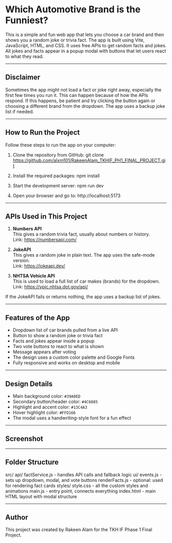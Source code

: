 # Which Automotive Brand is the Funniest?

This is a simple and fun web app that lets you choose a car brand and then shows you a random joke or trivia fact. The app is built using Vite, JavaScript, HTML, and CSS. It uses free APIs to get random facts and jokes. All jokes and facts appear in a popup modal with buttons that let users react to what they read.

---


## Disclaimer

Sometimes the app might not load a fact or joke right away, especially the first few times you run it. This can happen because of how the APIs respond. If this happens, be patient and try clicking the button again or choosing a different brand from the dropdown. The app uses a backup joke list if needed.

---

## How to Run the Project

Follow these steps to run the app on your computer:

1. Clone the repository from GitHub:
git clone https://github.com/alxm101/RakeenAlam_TKHIF_PH1_FINAL_PROJECT.git


2. Install the required packages:
npm install


3. Start the development server:
npm run dev


4. Open your browser and go to:
http://localhost:5173


---

## APIs Used in This Project

1. **Numbers API**  
This gives a random trivia fact, usually about numbers or history.  
Link: https://numbersapi.com/

2. **JokeAPI**  
This gives a random joke in plain text. The app uses the safe-mode version.  
Link: https://jokeapi.dev/

3. **NHTSA Vehicle API**  
This is used to load a full list of car makes (brands) for the dropdown.  
Link: https://vpic.nhtsa.dot.gov/api/

If the JokeAPI fails or returns nothing, the app uses a backup list of jokes.

---

## Features of the App

- Dropdown list of car brands pulled from a live API
- Button to show a random joke or trivia fact
- Facts and jokes appear inside a popup
- Two vote buttons to react to what is shown
- Message appears after voting
- The design uses a custom color palette and Google Fonts
- Fully responsive and works on desktop and mobile

----------

## Design Details

- Main background color: `#39A0ED`
- Secondary button/header color: `#4C6085`
- Highlight and accent color: `#13C4A3`
- Hover highlight color: `#FFD166`
- The modal uses a handwriting-style font for a fun effect

----------

## Screenshot


----------
## Folder Structure

src/
api/
factService.js - handles API calls and fallback logic
ui/
events.js - sets up dropdown, modal, and vote buttons
renderFacts.js - optional: used for rendering fact cards
styles/
style.css - all the custom styles and animations
main.js - entry point, connects everything
index.html - main HTML layout with modal structure


---

## Author

This project was created by Rakeen Alam for the TKH IF Phase 1 Final Project.

